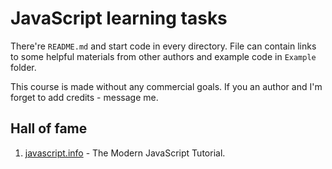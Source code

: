 # JavaScript learning tasks

There're `README.md` and start code in every directory. File can contain links to some helpful materials from other authors and example code in `Example` folder.

This course is made without any commercial goals. If you an author and I'm forget to add credits - message me.

## Hall of fame

1) [javascript.info](https://javascript.info/) - The Modern JavaScript Tutorial.
